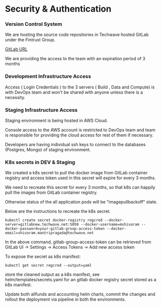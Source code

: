 # Security & Authentication

### Version Control System

We are hosting the source code repositories in Techwave hosted GitLab under the Fintrust Group.

[GitLab URL](https://gitlabnew.techwave.net)

We are providing the access to the team with an expiration period of 3 months


### Development Infrastructure Access

Access ( Login Credentials ) to the 3 servers ( Build , Data and Compute) is with DevOps team and won't be shared with anyone unless there is a necessity.

### Staging Infrastructure Access

Staging environment is being hosted in AWS Cloud.

Console access to the AWS account is restricted to DevOps team and team is responsible for providing the cloud access for rest of them if necessary.

Developers are having individual ssh keys to connect to the databases (Postgres, Mongo) of staging environment.


### K8s secrets in DEV & Staging

We created a k8s secret to pull the docker image from GitLab container registry and access token used in this secret will expire for every 3 months.

We need to recreate this secret for every 3 months, so that k8s can happily pull the images from GitLab container registry.

Otherwise status of the all application pods will be "imagepullbackoff" state.

Below are the instructions to recreate the k8s secret.

```
kubectl create secret docker-registry regcred --docker-server=gitlabnew.techwave.net:5050 --docker-username=mshivaram --docker-password=your-gitlab-group-access-token --docker-email=shivaram.mantripragada@techwave.net
```

In the above command, gitlab-group-access-token can be retrieved from GitLab UI -> Settings -> Access Tokens -> Add new access token

To expose the secret as k8s manifest:

```
kubectl get secret regcred --output=yaml
```
store the cleaned output as a k8s manifest, see helm/templates/secrets.yaml for an gitlab docker registry secret stored as a k8s manifest.

Update both allfunds and accounting helm charts, commit the changes and rollout the deployment via pipeline in both the environments.

